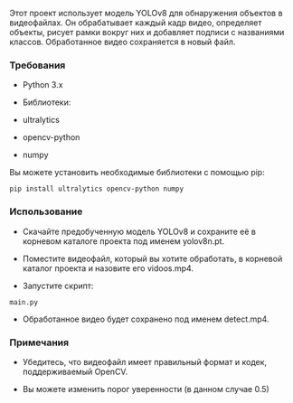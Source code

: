 

Этот проект использует модель YOLOv8 для обнаружения объектов в видеофайлах. Он обрабатывает каждый кадр видео, определяет объекты, рисует рамки вокруг них и добавляет подписи с названиями классов. Обработанное видео сохраняется в новый файл.

### Требования

- Python 3.x

- Библиотеки:

- ultralytics

- opencv-python

- numpy

Вы можете установить необходимые библиотеки с помощью pip:

```
pip install ultralytics opencv-python numpy
```

### Использование

- Скачайте предобученную модель YOLOv8 и сохраните её в корневом каталоге проекта под именем yolov8n.pt.

- Поместите видеофайл, который вы хотите обработать, в корневой каталог проекта и назовите его vidoos.mp4.

- Запустите скрипт:

```
main.py
```
- Обработанное видео будет сохранено под именем detect.mp4.

### Примечания

- Убедитесь, что видеофайл имеет правильный формат и кодек, поддерживаемый OpenCV.

- Вы можете изменить порог уверенности (в данном случае 0.5)
